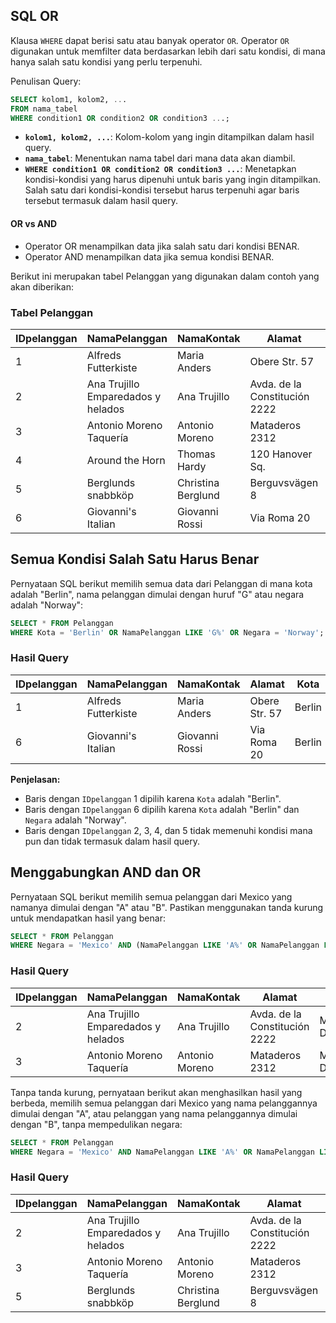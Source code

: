## SQL OR

Klausa `WHERE` dapat berisi satu atau banyak operator `OR`. Operator `OR` digunakan untuk memfilter data berdasarkan lebih dari satu kondisi, di mana hanya salah satu kondisi yang perlu terpenuhi.

Penulisan Query:

```sql
SELECT kolom1, kolom2, ...
FROM nama_tabel
WHERE condition1 OR condition2 OR condition3 ...;
```

- **`kolom1, kolom2, ...`**: Kolom-kolom yang ingin ditampilkan dalam hasil query.
- **`nama_tabel`**: Menentukan nama tabel dari mana data akan diambil.
- **`WHERE condition1 OR condition2 OR condition3 ...`**: Menetapkan kondisi-kondisi yang harus dipenuhi untuk baris yang ingin ditampilkan. Salah satu dari kondisi-kondisi tersebut harus terpenuhi agar baris tersebut termasuk dalam hasil query.

#### OR vs AND

- Operator OR menampilkan data jika salah satu dari kondisi BENAR.
- Operator AND menampilkan data jika semua kondisi BENAR.

Berikut ini merupakan tabel Pelanggan yang digunakan dalam contoh yang akan diberikan:
 ### Tabel Pelanggan

| IDpelanggan | NamaPelanggan                | NamaKontak        | Alamat                 | Kota         | KodePos | Negara |
|-------------|-------------------------------|-------------------|-------------------------|--------------|---------|--------|
| 1           | Alfreds Futterkiste           | Maria Anders      | Obere Str. 57           | Berlin       | 12209   | Germany|
| 2           | Ana Trujillo Emparedados y helados | Ana Trujillo | Avda. de la Constitución 2222 | México D.F. | 05021  | Mexico |
| 3           | Antonio Moreno Taquería      | Antonio Moreno    | Mataderos 2312          | México D.F.  | 05023   | Mexico |
| 4           | Around the Horn              | Thomas Hardy      | 120 Hanover Sq.         | London       | WA1 1DP | UK     |
| 5           | Berglunds snabbköp            | Christina Berglund| Berguvsvägen 8          | Luleå        | S-958 22| Sweden |
| 6           | Giovanni's Italian          | Giovanni Rossi    | Via Roma 20             | Berlin       | 12345   | Norway |

Semua Kondisi Salah Satu Harus Benar
---

Pernyataan SQL berikut memilih semua data dari Pelanggan di mana kota adalah "Berlin", nama pelanggan dimulai dengan huruf "G" atau negara adalah "Norway":

```sql
SELECT * FROM Pelanggan
WHERE Kota = 'Berlin' OR NamaPelanggan LIKE 'G%' OR Negara = 'Norway';
```
### Hasil Query
| IDpelanggan | NamaPelanggan                | NamaKontak        | Alamat                 | Kota         | KodePos | Negara |
|-------------|-------------------------------|-------------------|-------------------------|--------------|---------|--------|
| 1           | Alfreds Futterkiste           | Maria Anders      | Obere Str. 57           | Berlin       | 12209   | Germany|
| 6           | Giovanni's Italian            | Giovanni Rossi    | Via Roma 20             | Berlin       | 12345   | Norway |

**Penjelasan:**

- Baris dengan `IDpelanggan` 1 dipilih karena `Kota` adalah "Berlin".
- Baris dengan `IDpelanggan` 6 dipilih karena `Kota` adalah "Berlin" dan `Negara` adalah "Norway".
- Baris dengan `IDpelanggan` 2, 3, 4, dan 5 tidak memenuhi kondisi mana pun dan tidak termasuk dalam hasil query.

Menggabungkan AND dan OR
---

Pernyataan SQL berikut memilih semua pelanggan dari Mexico yang namanya dimulai dengan "A" atau "B". Pastikan menggunakan tanda kurung untuk mendapatkan hasil yang benar:

```sql
SELECT * FROM Pelanggan
WHERE Negara = 'Mexico' AND (NamaPelanggan LIKE 'A%' OR NamaPelanggan LIKE 'B%');
```

### Hasil Query

| IDpelanggan | NamaPelanggan                        | NamaKontak    | Alamat                   | Kota       | KodePos | Negara |
|-------------|--------------------------------------|---------------|--------------------------|------------|---------|--------|
| 2           | Ana Trujillo Emparedados y helados   | Ana Trujillo  | Avda. de la Constitución 2222 | México D.F. | 05021   | Mexico |
| 3           | Antonio Moreno Taquería             | Antonio Moreno| Mataderos 2312           | México D.F. | 05023   | Mexico |

Tanpa tanda kurung, pernyataan berikut akan menghasilkan hasil yang berbeda, memilih semua pelanggan dari Mexico yang nama pelanggannya dimulai dengan "A", atau pelanggan yang nama pelanggannya dimulai dengan "B", tanpa mempedulikan negara:

```sql
SELECT * FROM Pelanggan
WHERE Negara = 'Mexico' AND NamaPelanggan LIKE 'A%' OR NamaPelanggan LIKE 'B%';
```

### Hasil Query
| IDpelanggan | NamaPelanggan                        | NamaKontak    | Alamat                   | Kota       | KodePos | Negara |
|-------------|--------------------------------------|---------------|--------------------------|------------|---------|--------|
| 2           | Ana Trujillo Emparedados y helados   | Ana Trujillo  | Avda. de la Constitución 2222 | México D.F. | 05021   | Mexico |
| 3           | Antonio Moreno Taquería             | Antonio Moreno| Mataderos 2312           | México D.F. | 05023   | Mexico |
| 5           | Berglunds snabbköp                   | Christina Berglund | Berguvsvägen 8       | Luleå      | S-958 22| Sweden |
